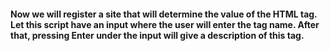 #### Now we will register a site that will determine the value of the HTML tag. Let this script have an input where the user will enter the tag name. After that, pressing Enter under the input will give a description of this tag.